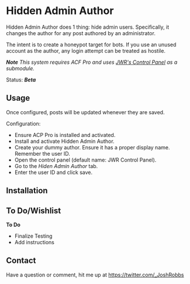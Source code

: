 # Hidden Admin Author
Hidden Admin Author does 1 thing: hide admin users. Specifically, it changes the author for any post authored by an administrator.

The intent is to create a honeypot target for bots. If you use an unused account as the author, any login attempt can be treated as hostile.

***Note** This system requires ACF Pro and uses [JWR's Control Panel](https://github.com/jwrobbs/jwr-control-panel) as a submodule.*

Status: ***Beta***

## Usage
Once configured, posts will be updated whenever they are saved.

Configuration:
- Ensure ACP Pro is installed and activated.
- Install and activate Hidden Admin Author.
- Create your dummy author. Ensure it has a proper display name. Remember the user ID.
- Open the control panel (default name: JWR Control Panel).
- Go to the *Hiden Admin Author* tab.
- Enter the user ID and click save.


## Installation

## To Do/Wishlist
**To Do**
- Finalize Testing
- Add instructions

## Contact

Have a question or comment, hit me up at https://twitter.com/_JoshRobbs

